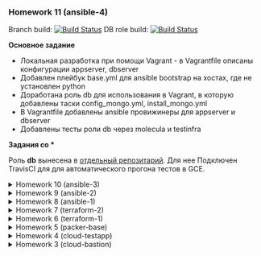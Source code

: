 


### Homework 11 (ansible-4)

Branch build: [![Build Status](https://travis-ci.com/skushnerchuk/trytravis_infra.svg?branch=ansible-4)](https://travis-ci.com/otus-devops-2019-02/skushnerchuk_infra)
DB role build: [![Build Status](https://travis-ci.com/skushnerchuk/db.svg?branch=master)](https://travis-ci.com/skushnerchuk/db)

**Основное задание**

- Локальная разработка при помощи Vagrant - в Vagrantfile описаны конфигурации appserver, dbserver
- Добавлен плейбук base.yml для ansible bootstrap на хостах, где не установлен python
- Доработана роль db для использования в Vagrant, в которую добавлены таски config_mongo.yml, install_mongo.yml
- В Vagrantfile добавлены ansible провижинеры для appserver и dbserver
- Добавлены тесты роли db через molecula и testinfra


**Задания со \***

Роль **db** вынесена в [отдельный репозитарий](https://github.com/skushnerchuk/db). Для нее Подключен TravisCI для для автоматического прогона тестов в GCE.

<details>
<summary>Homework 10 (ansible-3)</summary>
### Homework 10 (ansible-3)

**Основное задание**

Созданы роли для для конфигурирования приложения и базы (инициализация структуры выполялась через команду **ansible-galaxy init**)

Playbooks переписаны на использование созданных ролей

Созданы отдельные окружения для управления через ansible: stage и prod. Inventory для каждого из окружения используется свой, и создается динамически.

В качестве окружения по умолчанию задано окружение storage

Добавлено использование групповых переменных.

Исследована работа с community ролями путем добавления в проект роли **jdauphant.nginx**

В конфигурацию terraform добавлено правило, открывающее 80 порт для nginx

С помощью ansible-vault организовано добавление новых пользователей в систему через новый playbook.

**Задание со \*, слайд 55**

Для каждого окружения задано свой динамический Inventory

**Задание с \*\*, слайд 56, 57**

Добавлены дополнительные проверки для Travis-CI
Отладка тестов проводилось с помощью trytravis и репозитария trytravis_infra
</details>

<details>
<summary>Homework 9 (ansible-2)</summary>
### Homework 9 (ansible-2)

**Основное задание**

Отключен provisioner в конфигурации terraforn (через переменную)

Созданы playbook, с помощью которых выполняется установка и настройка приложения и базы данных.

Исследовано поведение ansible handlers

Основной playbook разбит на несколько (app.yml, db.yml, deploy.yml, site.yml)

**Задание со \***
В качестве динамического inventory вполне можно использовать плагин **gcp_compute**
Пример конфиграции может выглядеть так:

```
sample_di.gcp.yml
---
plugin: gcp_compute
projects:
  - my-project
zones:
  - "europe-west1-b"
filters: []
auth_kind: serviceaccount
service_account_file: "project.json"
```

Проверить работоспособность можно командой:
```
ansible -i sample_di.gcp.yml all -m ping
```
Однако я решил оставить свое решение - скрипт на питоне, который формирует inventory на лету.

**Задание по изменению provision в исходных образах**

Созданы playbooks, предназначенные на замену скриптам, используемым при формировании исходных образов.

На основании этих playbooks собраны образы, развернуто окружение и проверена работоспособность созданных ранее playbooks для развертывания приложения и базы.
</details>

<details>
<summary>Homework 8 (ansible-1)</summary>
### Homework 8 (ansible-1)

**Задание 1.** Установка ansible

Выполнена установка ansible и созданы необходимые папки и файлы для начала работы

**Задание 2.** Основы Ansible

Создан файл inventory с описанием хостов из существующей инфраструктуры, проверено:

его доступность с опомщью команд
```
ansible appserver -i ./inventory -m ping
ansible dbserver -i ./inventory -m ping
```
Создан файл конфигурации **ansible.cfg**

Проверено, что ansible подхватывает параметры конфигурации из созданного файла командой
```
ansible dbserver -m command -a uptime
```

**Задание 3.** Работа с группами хостов, использование YAML для описания inventory

Файл inventory переписан для формирования 2-х групп - **app** и **db**, проверено управление всеми хостами группы командой
```
ansible app -m ping
```
Создано описание inventory в формате YAML (inventory.yml):
```
ansible all -m ping -i inventory.yml
```
Исследовано выполнение команд оболочки с помощью модулей **command** и **shell**

**Задание 4.** Основы создания playbooks

Создан простой playbook **clone.yml**, выполняющий клонирование репозитария с приложением на хост приложения.
При выполнении этого playbook никаких изменений на хосте не происходит, так как папка с приложением уже есть.
После удаления папки командой
```
ansible app -m command -a 'rm -rf ~/reddit'
```
и повторного проигрывания playbook папка будет склонирована из репозитария:
```
PLAY [Clone]
TASK [Gathering Facts] ok: [35.195.199.144]
TASK [Clone repository] changed: [35.195.199.144]

35.195.199.144             : ok=2    changed=1    unreachable=0    failed=0
```

**Задание со \*, слайд 33** Исследование динамических inventory

Создан файл статического inventory.json, проверена его работоспособность командой
```
{

	"app": {
		"hosts": {
			"appserver": {
				"ansible_host": "35.195.199.144"
			}
		}
	},
	"db": {
		"hosts": {
			"dbserver": {
				"ansible_host": "35.241.212.147"
			}
		}
	}
}
--------------------------------------------------
ansible all -m ping

  appserver | SUCCESS => {
      "changed": false,
      "ping": "pong"
  }
  dbserver | SUCCESS => {
      "changed": false,
      "ping": "pong"
  }
```
после его добавления в ansible.cfg в качестве inventory по умолчанию

Создан скрипт **dynamic_inventory.py**, генерирующий inventory на лету на основании указанных данных проекта инфраструктуры
</details>

<details>
<summary>Homework 7 (terraform-2)</summary>
### Homework 7 (terraform-2)
**Задание 1.** Импорт существующих сущностей в конфигурацию Terraform

Сделан импорт правила фаервола

**Задание 2.** Исследование взаимосвязей ресурсов инфраструктуры

Задан IP экземпляра ВМ с приложением с помощью ресурса **google_compute_address**
Созданный ресурс был использован в описании экземпляра ВМ в секции **network_interface**

Выполнено разделение инфраструктуры на 2 модуля, каждый из которых создает свой экземпляр ВМ: приложения и базы данных.

Правило фаервола для ssh-доступа вынесено в отдельный модуль

В целях исследований возможности переиспользования модулей были созданы 2 окружения (stage, prod)

**Задание со \*, слайд 64**

Хранение состояния инфраструктуры перенесено в облако (remote backends)

**Задание с 2 \*, слайд 65**

Добавлены файлы и настройки для деплоя приложения в модуль app.

</details>

<details>
<summary>Homework 6 (terraform-1)</summary>
### Homework 6 (terraform-1)

**Задание 1.** Установка утилиты terraform. Подготовка и отладка конфигурации инфтрастуртуры.

Сформированы файлы, необходимые для формирования инфтраструктуры, добавлены описания ресурсов, переменных и их значений в соответствии с рекомендациями.

**Задание со \*, слайд 51.**

Для добавления ключа одного пользователя я использовал ресурс **google_compute_project_metadata_item**
```
resource "google_compute_project_metadata_item" "ssh_1" {
  key   = "ssh-keys"
  value = "appuser1:${file(var.public_key_path)}"
}
```

Для добавления нескольких ключей использовался ресурс **google_compute_project_metadata**
```
resource "google_compute_project_metadata" "ssh_keys" {
  metadata {
    ssh-keys = <<EOF
    appuser1:${trimspace(file(var.public_key_path))}
    appuser2:${trimspace(file(var.public_key_path))}
    appuser3:${trimspace(file(var.public_key_path))}
    appuser4:${trimspace(file(var.public_key_path))}EOF
  }
}
```

**Задание со \*, слайд 52.**
Если мы добавим ключ пользователя через web-интерфейс GCP, а потом выполним команду
```
terraform apply
```
то все доавленное нами ранее будет заменено на то, что указано в описании конфигурации.

**Задание со \*\*, слайд 53.**
Описание балансировщика приведено в файле lb.tf
Проверена работа балансировщика путем:
- остановки сервиса puma
- остановки одного и всех экземпляров ВМ

**Задание со \*\*, слайд 54.**
Был добавлен еще один экземпляр ВМ с приложением путем копирпования конфигурации предыдущего экземпляра. Такой подход неудовлетворителен, так как приводит к возрастанию вероятности ошибки при изменении конфигураций, а также к увеличеню трудозатрат на ее поддержание.

**Задание со \*\*, слайд 55.**
Конфигурация была изменена на использование счетчика **count**. Добавлена переменная, с помощью которой можно регулировать количество экземпляров приложения.
</details>

<details>
<summary>Homework 5 (packer-base)</summary>
### Homework 5 (packer-base)

**Задание 1.** Установка утилиты packer. Подготовка шаблона для packer.

Сформирован шаблон образа **ubuntu16.json**, кооторый юудет содержать в себе предустановленные monпodb и ruby.
Проверена работоспособность образа путем развертывания из него экземпляра ВМ, установки и проверки работы тестового приложения.

**Задание 2.** Формирование образа, содержащего в себе предустановленное тестовое приложение.

Сформирован шаблон **immutable.json**, описывающий образ системы с предустановленным тестовым приложением.
Созданы скрипты для развертывания приложения в процессе сборки образа, а также установки приложения как демона с использованием systemd.

**Задание 3.** Создание экземпляра ВМ из образа с предустановленным тестовым приложением.

Команда формирования экземпляра ВМ (см. также скрипт create-reddit-vm.sh):

```
gcloud compute instances create reddit-app\
  --image-family reddit-full \
  --machine-type=f1-micro \
  --tags puma-server \
  --zone europe-west1-b \
  --restart-on-failure
```
</details>

<details>
<summary>Homework 4 (cloud-testapp)</summary>
### Homework 4 (cloud-testapp)
testapp_IP = 35.195.151.40
testapp_port = 9292

**Задание 1.** Установка и настройка утилиты gcloud, создание виртуальной машины
для развертывания тестового приложения, и его развертывание.

Для создания вирутальной машины использовалась команда:

```
gcloud compute instances create reddit-app\
  --boot-disk-size=10GB \
  --image-family ubuntu-1604-lts \
  --image-project=ubuntu-os-cloud \
  --machine-type=g1-small \
  --tags puma-server \
  --restart-on-failure
```

Для развертывания тестового приложения были сформированы скрипты:
```
install_ruby.sh
install_mongodb.sh
deploy.sh
```

**Задание 2.** Создание инстанса вирутальной машины и автоматическое развертывание тестового приложения

Для выполнения задания был создан скрипт, выполняемый автоматически при создании виртуальной машины

```
startup.sh
```

Создание виртуальной машины и развертывание приложения выполняется с помощью команды:

```
gcloud compute instances create reddit-app\
  --boot-disk-size=10GB \
  --image-family ubuntu-1604-lts \
  --image-project=ubuntu-os-cloud \
  --machine-type=g1-small \
  --tags puma-server \
  --restart-on-failure \
  --metadata-from-file startup-script=startup.sh
```

**Задание 3.** Создание правила фаервола с помощью утилиты gcloud:
```
gcloud compute firewall-rules create default-puma-server --allow tcp:9292 --target-tags puma-server
```
</details>


<details>
<summary>Homework 3 (cloud-bastion)</summary>
### Homework 3 (cloud-bastion)

bastion_IP=35.189.248.149
someinternalhost_IP=10.142.0.2

**Задание 1.** Исследовать способ подключения к someinternalhost в одну команду из вашего рабочего устройства

Для подключения одной командой будем использовать опцию ProxyJump команды ssh:
```
ssh -i ~/.ssh/gc_key -J appuser@35.189.248.149 appuser@10.142.0.2
```

**Задание 2.** Предложить вариант решения для подключения из консоли при помощи команды вида ssh someinternalhost
из локальной консоли рабочего устройства, чтобы подключение выполнялось по алиасу someinternalhost

Для реализации такой схемы подключения используем настройки SSH в файле ~/.ssh/config
```
# Включаем SSH Agent Forwarding для всех хостов
Host *
   ForwardAgent yes

# Описываем схемы нужных хостов
Host bastion
   HostName 35.189.248.149
   User appuser
   IdentityFile ~/.ssh/gc_key

Host someinternalhost
   HostName 10.142.0.2
   ProxyJump bastion
   User appuser
   IdentityFile ~/.ssh/gc_key
```

**Задание 3.** С помощью сервисов sslip.io / xip.io и Let’s Encrypt реализуйте использование валидного сертификата
для панели управления VPN-сервера

Использовался сервис sslip.io, итоговый адрес: https://35.189.248.149.sslip.io/

Скриншот, подтверждающий успешное выполнение задания:

![alt text](./VPN/certificate.png)
</details>
